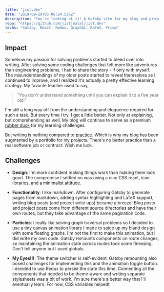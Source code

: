 ```yaml
---
title: "jist.dev"
date: "2019-09-29T05:00:24.536Z"
description: "You're looking at it! A Gatsby site for my blog and projects."
repo: "https://github.com/jistjoalal/jist.dev"
techs: "Gatsby, React, Redux, GraphQL, KaTeX, Prism"
---
```


## Impact

Somehow my passion for solving problems started to bleed over into writing. After solving some coding challenges that felt more like adventures than engineering problems, I had to share the story - if only with myself. The misunderstandings of my older posts started to reveal themselves as I continued to improve, and I realized it's actually a pretty effective learning strategy. My favorite teacher used to say,

> "You don't understand something until you can explain it to a five year old."

I'm still a long way off from the understanding and eloquence required for such a task. But every time I try, I get a little better. Not only at explaining, but comprehending as well. My blog will continue to serve as a premium [rubber duck](https://rubberduckdebugging.com/) for my learning challenges.

But writing is nothing compared to [practice](/blog/codewars). Which is why my blog has been augmented by a portfolio for my projects. There's no better practice than a real software job or contract. Wish me luck.

## Challenges

- **Design**: I'm more confident making things work than making them look good. The compromise I settled on was using a nice CSS reset, icon libraries, and a minimalist attitude.

- **Functionality**: I like markdown. After configuring Gatsby to generate pages from markdown, adding syntax highlighting and LaTeX support, writing blog posts (and project write ups) became a breeze! Blog posts and project posts come from different source directories and have their own routes, but they take advantage of the same pagination code.

- **Particles**: I really like solving graph traversal problems so I decided to use a tiny canvas animation library I made to spice up my bland design with some floating graphs. I'm not the first to make this animation, but I did write my own code. Gatsby remounts components on route changes, so maintaining the animation state across routes took some finessing. Don't tell anyone but I used globals.

- **My Eyes!!!**: The theme switcher is self-evident. Gatsby remounting also posed challenges for implementing this and the animation toggle button. I decided to use Redux to persist the state this time. Connecting all the components that needed to be theme-aware and writing separate stylesheets was a bit of work. I'm sure there's a better way that I'll eventually learn. For now, CSS variables helped!

